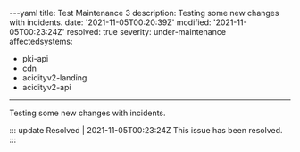 ---yaml
title: Test Maintenance 3
description: Testing some new changes with incidents.
date: '2021-11-05T00:20:39Z'
modified: '2021-11-05T00:23:24Z'
resolved: true
severity: under-maintenance
affectedsystems:
  - pki-api
  - cdn
  - acidityv2-landing
  - acidityv2-api
---
Testing some new changes with incidents.

::: update Resolved | 2021-11-05T00:23:24Z
This issue has been resolved.
:::

